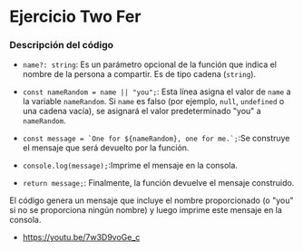 # Ejercicio Two Fer 

### Descripción del código

- `name?: string`: Es un parámetro opcional de la función que indica el nombre de la persona a compartir. Es de tipo cadena (`string`).


- `const nameRandom = name || "you";`: Esta línea asigna el valor de `name` a la variable `nameRandom`. Si `name` es falso (por ejemplo, `null`, `undefined` o una cadena vacía), se asignará el valor predeterminado "you" a `nameRandom`. 


- ``const message = `One for ${nameRandom}, one for me.`;``:Se construye el mensaje que será devuelto por la función. 


- `console.log(message);`:Imprime el mensaje en la consola.


- `return message;`: Finalmente, la función devuelve el mensaje construido.

    
El código genera un mensaje que incluye el nombre proporcionado (o "you" si no se proporciona ningún nombre) y luego imprime este mensaje en la consola.

- https://youtu.be/7w3D9voGe_c
